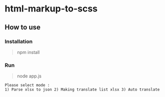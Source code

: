 # html-markup-to-scss

## How to use

### Installation
> npm install

### Run
> node app.js
```
Please select mode :
1) Parse xlsx to json 2) Making translate list xlsx 3) Auto translate
```
